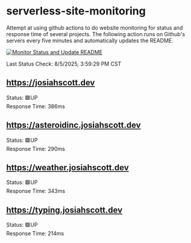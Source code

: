 # serverless-site-monitoring
Attempt at using github actions to do website monitoring for status and response time of several projects. The following action runs on Github's servers every five minutes and automatically updates the README.  

[![Monitor Status and Update README](https://github.com/JosiahSco/serverless-site-monitoring/actions/workflows/monitor.yaml/badge.svg)](https://github.com/JosiahSco/serverless-site-monitoring/actions/workflows/monitor.yaml)

Last Status Check: 8/5/2025, 3:59:29 PM CST

## https://josiahscott.dev
Status: 🟩UP  
Response Time: 386ms

## https://asteroidinc.josiahscott.dev
Status: 🟩UP  
Response Time: 290ms

## https://weather.josiahscott.dev
Status: 🟩UP  
Response Time: 343ms

## https://typing.josiahscott.dev
Status: 🟩UP  
Response Time: 214ms

